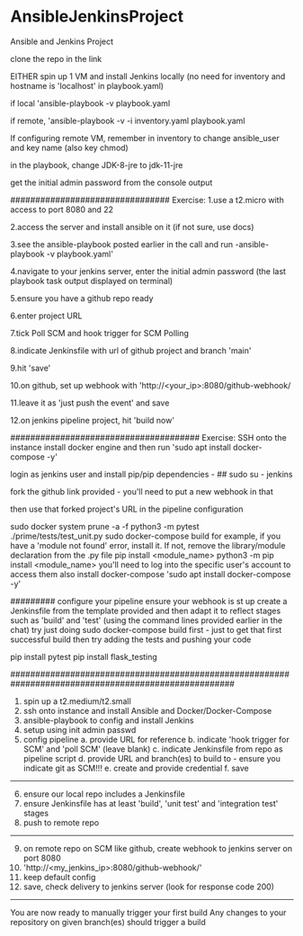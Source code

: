 # AnsibleJenkinsProject
Ansible and Jenkins Project

clone the repo in the link

EITHER spin up 1 VM and install Jenkins locally (no need for inventory and hostname is 'localhost' in playbook.yaml)

if local 'ansible-playbook -v playbook.yaml

if remote, 'ansible-playbook -v -i inventory.yaml playbook.yaml

If configuring remote VM, remember in inventory to change ansible_user and key name (also key chmod)

in the playbook, change JDK-8-jre to jdk-11-jre

get the initial admin password from the console output

################################
Exercise:
1.use a t2.micro with access to port 8080 and 22

2.access the server and install ansible on it (if not sure, use docs)

3.see the ansible-playbook posted earlier in the call and run -ansible-playbook -v playbook.yaml'

4.navigate to your jenkins server, enter the initial admin password (the last playbook task output displayed on terminal)

5.ensure you have a github repo ready

6.enter project URL

7.tick Poll SCM and hook trigger for SCM Polling

8.indicate Jenkinsfile with url of github project and branch 'main'

9.hit 'save'

10.on github, set up webhook with 'http://<your_ip>:8080/github-webhook/

11.leave it as 'just push the event' and save

12.on jenkins pipeline project, hit 'build now'

######################################
Exercise:
SSH onto the instance install docker engine and then run 'sudo apt install docker-compose -y'

login as jenkins user and install pip/pip dependencies - ## sudo su - jenkins

fork the github link provided - you'll need to put a new webhook in that

then use that forked project's URL in the pipeline configuration

sudo docker system prune -a -f
python3 -m pytest ./prime/tests/test_unit.py
sudo docker-compose build
for example, if you have a 'module not found' error, install it. If not, remove the library/module declaration from the .py file
pip install <module_name>
python3 -m pip install <module_name>
you'll need to log into the specific user's account to access them
also install docker-compose 'sudo apt install docker-compose -y'

#########
configure your pipeline
ensure your webhook is st up
create a Jenkinsfile from the template provided and then adapt it to reflect stages such as 'build' and 'test' (using the command lines provided earlier in the chat)
try just doing sudo docker-compose build first - just to get that first successful build
then try adding the tests and pushing your code

pip install pytest
pip install flask_testing

#####################################################################################################

1. spin up a t2.medium/t2.small 
2. ssh onto instance and install Ansible and Docker/Docker-Compose 
3. ansible-playbook to config and install Jenkins
4. setup using init admin passwd 
5. config pipeline
   a. provide URL for reference
   b. indicate 'hook trigger for SCM' and 'poll SCM' (leave blank)
   c. indicate Jenkinsfile from repo as pipeline script
   d. provide URL and branch(es) to build to - ensure you indicate git as SCM!!!
   e. create and provide credential
   f. save
--------------------------
6. ensure our local repo includes a Jenkinsfile
7. ensure Jenkinsfile has at least 'build', 'unit test' and 'integration test' stages
8. push to remote repo
---------------------------
9. on remote repo on SCM like github, create webhook to jenkins server on port 8080 
10. 'http://<my_jenkins_ip>:8080/github-webhook/'
11. keep default config
12. save, check delivery to jenkins server (look for response code 200)
---------------------------
You are now ready to manually trigger your first build
Any changes to your repository on given branch(es) should trigger a build